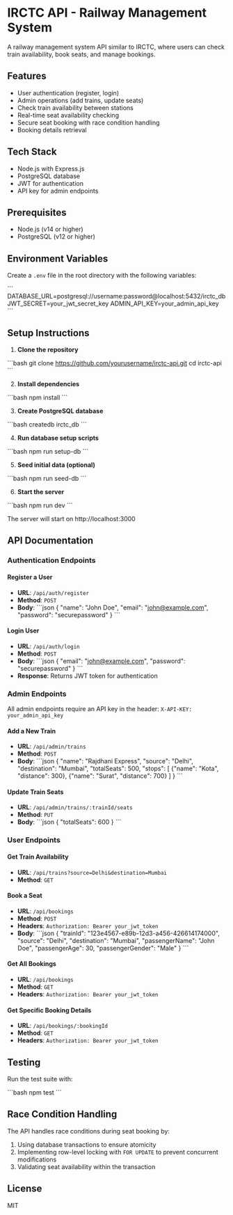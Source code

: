 # IRCTC API - Railway Management System

A railway management system API similar to IRCTC, where users can check train availability, book seats, and manage bookings.

## Features

- User authentication (register, login)
- Admin operations (add trains, update seats)
- Check train availability between stations
- Real-time seat availability checking
- Secure seat booking with race condition handling
- Booking details retrieval

## Tech Stack

- Node.js with Express.js
- PostgreSQL database
- JWT for authentication
- API key for admin endpoints

## Prerequisites

- Node.js (v14 or higher)
- PostgreSQL (v12 or higher)

## Environment Variables

Create a `.env` file in the root directory with the following variables:

\`\`\`
DATABASE_URL=postgresql://username:password@localhost:5432/irctc_db
JWT_SECRET=your_jwt_secret_key
ADMIN_API_KEY=your_admin_api_key
\`\`\`

## Setup Instructions

1. **Clone the repository**

\`\`\`bash
git clone https://github.com/yourusername/irctc-api.git
cd irctc-api
\`\`\`

2. **Install dependencies**

\`\`\`bash
npm install
\`\`\`

3. **Create PostgreSQL database**

\`\`\`bash
createdb irctc_db
\`\`\`

4. **Run database setup scripts**

\`\`\`bash
npm run setup-db
\`\`\`

5. **Seed initial data (optional)**

\`\`\`bash
npm run seed-db
\`\`\`

6. **Start the server**

\`\`\`bash
npm run dev
\`\`\`

The server will start on http://localhost:3000

## API Documentation

### Authentication Endpoints

#### Register a User
- **URL**: `/api/auth/register`
- **Method**: `POST`
- **Body**:
  \`\`\`json
  {
    "name": "John Doe",
    "email": "john@example.com",
    "password": "securepassword"
  }
  \`\`\`

#### Login User
- **URL**: `/api/auth/login`
- **Method**: `POST`
- **Body**:
  \`\`\`json
  {
    "email": "john@example.com",
    "password": "securepassword"
  }
  \`\`\`
- **Response**: Returns JWT token for authentication

### Admin Endpoints

All admin endpoints require an API key in the header: `X-API-KEY: your_admin_api_key`

#### Add a New Train
- **URL**: `/api/admin/trains`
- **Method**: `POST`
- **Body**:
  \`\`\`json
  {
    "name": "Rajdhani Express",
    "source": "Delhi",
    "destination": "Mumbai",
    "totalSeats": 500,
    "stops": [
      {"name": "Kota", "distance": 300},
      {"name": "Surat", "distance": 700}
    ]
  }
  \`\`\`

#### Update Train Seats
- **URL**: `/api/admin/trains/:trainId/seats`
- **Method**: `PUT`
- **Body**:
  \`\`\`json
  {
    "totalSeats": 600
  }
  \`\`\`

### User Endpoints

#### Get Train Availability
- **URL**: `/api/trains?source=Delhi&destination=Mumbai`
- **Method**: `GET`

#### Book a Seat
- **URL**: `/api/bookings`
- **Method**: `POST`
- **Headers**: `Authorization: Bearer your_jwt_token`
- **Body**:
  \`\`\`json
  {
    "trainId": "123e4567-e89b-12d3-a456-426614174000",
    "source": "Delhi",
    "destination": "Mumbai",
    "passengerName": "John Doe",
    "passengerAge": 30,
    "passengerGender": "Male"
  }
  \`\`\`

#### Get All Bookings
- **URL**: `/api/bookings`
- **Method**: `GET`
- **Headers**: `Authorization: Bearer your_jwt_token`

#### Get Specific Booking Details
- **URL**: `/api/bookings/:bookingId`
- **Method**: `GET`
- **Headers**: `Authorization: Bearer your_jwt_token`

## Testing

Run the test suite with:

\`\`\`bash
npm test
\`\`\`

## Race Condition Handling

The API handles race conditions during seat booking by:

1. Using database transactions to ensure atomicity
2. Implementing row-level locking with `FOR UPDATE` to prevent concurrent modifications
3. Validating seat availability within the transaction

## License

MIT
